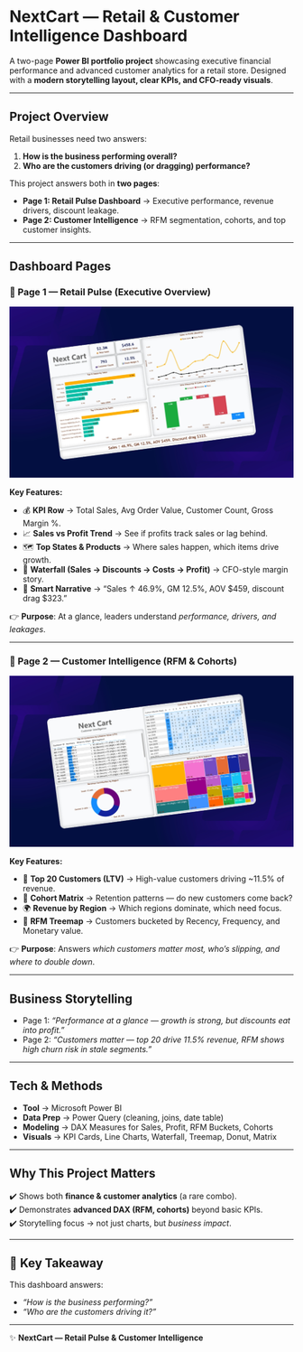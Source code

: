 # NextCart — Retail & Customer Intelligence Dashboard  

A two-page **Power BI portfolio project** showcasing executive financial performance and advanced customer analytics for a retail store. Designed with a **modern storytelling layout, clear KPIs, and CFO-ready visuals**.  

---

## Project Overview  

Retail businesses need two answers:  

1. **How is the business performing overall?**  
2. **Who are the customers driving (or dragging) performance?**  

This project answers both in **two pages**:  

- **Page 1: Retail Pulse Dashboard** → Executive performance, revenue drivers, discount leakage.  
- **Page 2: Customer Intelligence** → RFM segmentation, cohorts, and top customer insights.  

---

## Dashboard Pages  

### 🔹 Page 1 — Retail Pulse (Executive Overview)  

![Page 1](page-1.jpg)  

**Key Features:**  
- 💰 **KPI Row** → Total Sales, Avg Order Value, Customer Count, Gross Margin %.  
- 📈 **Sales vs Profit Trend** → See if profits track sales or lag behind.  
- 🗺️ **Top States & Products** → Where sales happen, which items drive growth.  
- 🧮 **Waterfall (Sales → Discounts → Costs → Profit)** → CFO-style margin story.  
- 📝 **Smart Narrative** → “Sales ↑ 46.9%, GM 12.5%, AOV $459, discount drag $323.”  

👉 **Purpose**: At a glance, leaders understand *performance, drivers, and leakages*.  

---

### 🔹 Page 2 — Customer Intelligence (RFM & Cohorts)  

![Page 2](page-2.jpg)  

**Key Features:**  
- 👑 **Top 20 Customers (LTV)** → High-value customers driving ~11.5% of revenue.  
- 🔄 **Cohort Matrix** → Retention patterns — do new customers come back?  
- 🌍 **Revenue by Region** → Which regions dominate, which need focus.  
- 🧩 **RFM Treemap** → Customers bucketed by Recency, Frequency, and Monetary value.  

👉 **Purpose**: Answers *which customers matter most, who’s slipping, and where to double down*.  

---

## Business Storytelling  

- Page 1: *“Performance at a glance — growth is strong, but discounts eat into profit.”*  
- Page 2: *“Customers matter — top 20 drive 11.5% revenue, RFM shows high churn risk in stale segments.”*  

---

## Tech & Methods  

- **Tool** → Microsoft Power BI  
- **Data Prep** → Power Query (cleaning, joins, date table)  
- **Modeling** → DAX Measures for Sales, Profit, RFM Buckets, Cohorts  
- **Visuals** → KPI Cards, Line Charts, Waterfall, Treemap, Donut, Matrix  

---

## Why This Project Matters  

✔️ Shows both **finance & customer analytics** (a rare combo).  
✔️ Demonstrates **advanced DAX (RFM, cohorts)** beyond basic KPIs.  
✔️ Storytelling focus → not just charts, but *business impact*.  

---

## 🔑 Key Takeaway  

This dashboard answers:  
- *“How is the business performing?”*  
- *“Who are the customers driving it?”*   

---

✨ **NextCart — Retail Pulse & Customer Intelligence**